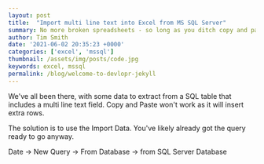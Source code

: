 ```yaml
---
layout: post
title:  "Import multi line text into Excel from MS SQL Server"
summary: No more broken spreadsheets - so long as you ditch copy and paste
author: Tim Smith
date: '2021-06-02 20:35:23 +0000'
categories: ['excel', 'mssql']  
thumbnail: /assets/img/posts/code.jpg
keywords: excel, mssql
permalink: /blog/welcome-to-devlopr-jekyll
---
```


We've all been there, with some data to extract from a SQL table that includes a multi line text field. Copy and Paste won't work as it will insert extra rows.

The solution is to use the Import Data. You've likely already got the query ready to go anyway.

Date -> New Query -> From Database -> from SQL Server Database
